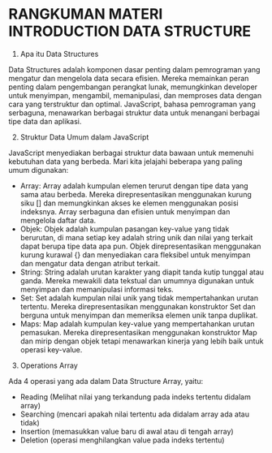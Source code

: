 # RANGKUMAN MATERI INTRODUCTION DATA STRUCTURE

1. Apa itu Data Structures

Data Structures adalah komponen dasar penting dalam pemrograman yang mengatur dan mengelola data secara efisien. Mereka memainkan peran penting dalam pengembangan perangkat lunak, memungkinkan developer untuk menyimpan, mengambil, memanipulasi, dan memproses data dengan cara yang terstruktur dan optimal. JavaScript, bahasa pemrograman yang serbaguna, menawarkan berbagai struktur data untuk menangani berbagai tipe data dan aplikasi.

2. Struktur Data Umum dalam JavaScript

JavaScript menyediakan berbagai struktur data bawaan untuk memenuhi kebutuhan data yang berbeda. Mari kita jelajahi beberapa yang paling umum digunakan:
- Array: Array adalah kumpulan elemen terurut dengan tipe data yang sama atau berbeda. Mereka direpresentasikan menggunakan kurung siku [] dan memungkinkan akses ke elemen menggunakan posisi indeksnya. Array serbaguna dan efisien untuk menyimpan dan mengelola daftar data.
- Objek: Objek adalah kumpulan pasangan key-value yang tidak berurutan, di mana setiap key adalah string unik dan nilai yang terkait dapat berupa tipe data apa pun. Objek direpresentasikan menggunakan kurung kurawal {} dan menyediakan cara fleksibel untuk menyimpan dan mengatur data dengan atribut terkait.
- String: String adalah urutan karakter yang diapit tanda kutip tunggal atau ganda. Mereka mewakili data tekstual dan umumnya digunakan untuk menyimpan dan memanipulasi informasi teks.
- Set: Set adalah kumpulan nilai unik yang tidak mempertahankan urutan tertentu. Mereka direpresentasikan menggunakan konstruktor Set dan berguna untuk menyimpan dan memeriksa elemen unik tanpa duplikat.
- Maps: Map adalah kumpulan key-value yang mempertahankan urutan pemasukan. Mereka direpresentasikan menggunakan konstruktor Map dan mirip dengan objek tetapi menawarkan kinerja yang lebih baik untuk operasi key-value.

3. Operations Array

Ada 4 operasi yang ada dalam Data Structure Array, yaitu:
- Reading (Melihat nilai yang terkandung pada indeks tertentu didalam array)
- Searching (mencari apakah nilai tertentu ada didalam array ada atau tidak)
- Insertion (memasukkan value baru di awal atau di tengah array)
- Deletion (operasi menghilangkan value pada indeks tertentu)
